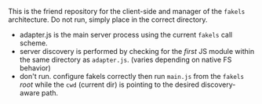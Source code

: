 This is the friend repository for the client-side and manager of the `fakels` architecture.
Do not run, simply place in the correct directory.

* adapter.js is the main server process using the current `fakels` call scheme.
* server discovery is performed by checking for the *first* JS module within the same directory as `adapter.js`. (varies depending on native FS behavior)
* don't run. configure fakels correctly then run `main.js` from the `fakels` *root* while the `cwd` (current dir) is pointing to the desired discovery-aware path.
